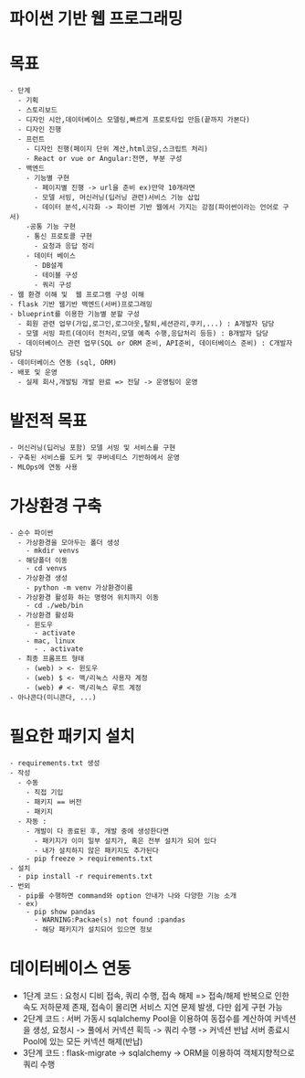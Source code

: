 # 파이썬 기반 웹 프로그래밍

# 목표
    - 단계
      - 기획
      - 스토리보드
      - 디자인 시안,데이터베이스 모델링,빠르게 프로토타입 만듬(끝까지 가본다)
      - 디자인 진행
      - 프런트
        - 디자인 진행(페이지 단위 계산,html코딩,스크립트 처리)
        - React or vue or Angular:전면, 부분 구성
      - 백엔드
        - 기능별 구현
          - 페이지별 진행 -> url을 준비 ex)만약 10개라면
          - 모델 서빙, 머신러닝(딥러닝 관련)서비스 기능 삽입
          - 데이터 분석,시각화 -> 파이썬 기반 웹에서 가지는 강점(파이썬이라는 언어로 구서)
        -공통 기능 구현
        - 통신 프로토콜 구현
          - 요청과 응답 정리
        - 데이터 베이스
          - DB설계
          - 테이블 구성
          - 쿼리 구성
    - 웹 환경 이해 및  웹 프로그램 구성 이해
    - flask 기반 웹기반 백엔드(서버)프로그래밍
    - blueprint를 이용한 기능별 분할 구성
      - 회원 관련 업무(가입,로그인,로그아웃,탈퇴,세션관리,쿠키,...) : A개발자 담당
      - 모델 서빙 파트(데이터 전처리,모델 예측 수행,응답처리 등등) : B개발자 담당
      - 데이터베이스 관련 업무(SQL or ORM 준비, API준비, 데이터베이스 준비) : C개발자 담당
    - 데이터베이스 연동 (sql, ORM)
    - 배포 및 운영
      - 실제 회사,개발팀 개발 완료 => 전달 -> 운영팀이 운영

# 발전적 목표
    - 머신러닝(딥러닝 포함) 모델 서빙 및 서비스를 구현
    - 구축된 서비스를 도커 및 쿠버네티스 기반하에서 운영
    - MLOps에 연동 사용

# 가상환경 구축
    - 순수 파이썬
      - 가상환경을 모아두는 폴더 생성
        - mkdir venvs
      - 해당폴더 이동
        - cd venvs
      - 가상환경 생성
        - python -m venv 가상환경이름
      - 가상환경 활성화 하는 명령어 위치까지 이동
        - cd ./web/bin
      - 가상환경 활성화
        - 윈도우
          - activate
        - mac, linux
          - . activate
      - 최종 프롬프트 형태
        - (web) > <- 윈도우
        - (web) $ <- 맥/리눅스 사용자 계정
        - (web) # <- 맥/리눅스 루트 계정
    - 아나콘다(미니콘다, ...) 

# 필요한 패키지 설치
    - requirements.txt 생성
    - 작성
      - 수동
        - 직접 기입
        - 패키지 == 버전
        - 패키지
      - 자동 : 
        - 개발이 다 종료된 후, 개발 중에 생성한다면
          - 패키지가 이미 일부 설치가, 혹은 전부 설치가 되어 있다
          - 내가 설치하지 않은 패키지도 추가된다
        - pip freeze > requirements.txt
    - 설치
      - pip install -r requirements.txt
    - 번외
      - pip를 수행하면 command와 option 안내가 나와 다양한 기능 소개
      - ex)
        - pip show pandas
          - WARNING:Packae(s) not found :pandas
          - 해당 패키지가 설치되어 있으면 정보
# 데이터베이스 연동
  - 1단계 코드 : 요청시 디비 접속, 쿼리 수행, 접속 해제 => 접속/해제 반복으로 인한 속도 저하문제 존재, 접속이 몰리면 서비스 지연 문제 발생, 다만 쉽게 구현 가능
  - 2단계 코드 : 서버 가동시 sqlalchemy Pool을 이용하여 동접수를 계산하여 커넥션을 생성, 
                요청시 -> 풀에서 커넥션 획득 -> 쿼리 수행 -> 커넥션 반납
                서버 종료시 Pool에 있는 모든 커넥션 해제(반납)
  - 3단계 코드 : flask-migrate -> sqlalchemy -> ORM을 이용하여 객체지향적으로 쿼리 수행